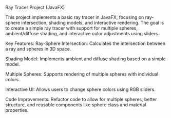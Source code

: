 Ray Tracer Project (JavaFX)

This project implements a basic ray tracer in JavaFX, focusing on ray-sphere intersection, shading models, and interactive rendering. The goal is to create a simple ray tracer with support for multiple spheres, ambient/diffuse shading, and interactive color adjustments using sliders.

Key Features:
Ray-Sphere Intersection: Calculates the intersection between a ray and spheres in 3D space.

Shading Model: Implements ambient and diffuse shading based on a simple model.

Multiple Spheres: Supports rendering of multiple spheres with individual colors.

Interactive UI: Allows users to change sphere colors using RGB sliders.

Code Improvements: Refactor code to allow for multiple spheres, better structure, and reusable components like sphere class and material properties.
